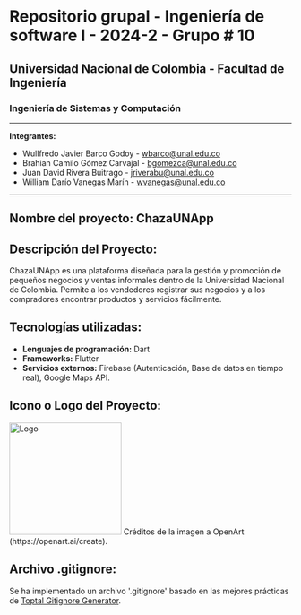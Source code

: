 # Repositorio grupal - Ingeniería de software I - 2024-2 - Grupo # 10
## Universidad Nacional de Colombia - Facultad de Ingeniería
### Ingeniería de Sistemas y Computación
---
**Integrantes:**
* Wullfredo Javier Barco Godoy - wbarco@unal.edu.co
* Brahian Camilo Gómez Carvajal - bgomezca@unal.edu.co
* Juan David Rivera Buitrago - jriverabu@unal.edu.co
* William Darío Vanegas Marín - wvanegas@unal.edu.co
---
**Nombre del proyecto:** ChazaUNApp
---
## Descripción del Proyecto:
ChazaUNApp es una plataforma diseñada para la gestión y promoción de pequeños negocios y ventas informales dentro de la Universidad Nacional de Colombia. Permite a los vendedores registrar sus negocios y a los compradores encontrar productos y servicios fácilmente.

## Tecnologías utilizadas:
- **Lenguajes de programación:** Dart
- **Frameworks:** Flutter
- **Servicios externos:** Firebase (Autenticación, Base de datos en tiempo real), Google Maps API.

## Icono o Logo del Proyecto: 
<img src="Documentación/assets/logo.jpg" alt="Logo" width="200"/>
Créditos de la imagen a OpenArt (https://openart.ai/create).

## Archivo .gitignore:
Se ha implementado un archivo '.gitignore' basado en las mejores prácticas de [Toptal Gitignore Generator](https://www.toptal.com/developers/gitignore).
